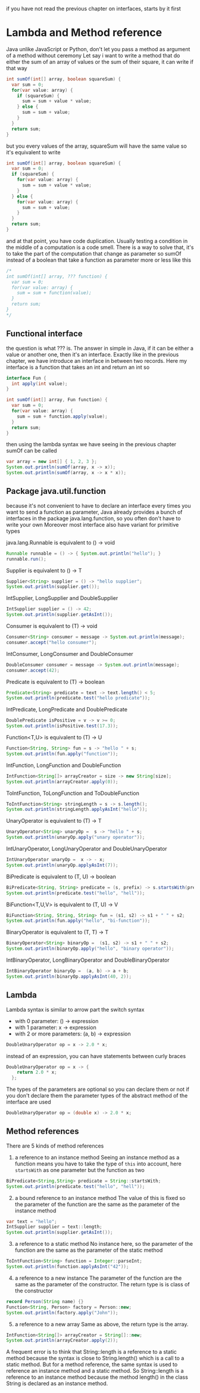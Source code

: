 
if you have not read the previous chapter on interfaces, starts by it first

# Lambda and Method reference 
Java unlike JavaScript or Python, don't let you pass a method as argument of a method
without ceremony
Let say i want to write a method that do either the sum of an array of values or the sum of their square,
it can write if that way
```java
int sumOf(int[] array, boolean squareSum) {
  var sum = 0;
  for(var value: array) {
    if (squareSum) {
      sum = sum + value * value;
    } else {
      sum = sum + value;
    }
  }
  return sum;
}
```

but you every values of the array, squareSum will have the same value so it's equivalent to write
```java
int sumOf(int[] array, boolean squareSum) {
  var sum = 0;
  if (squareSum) {
    for(var value: array) {
      sum = sum + value * value;
    }
  } else {
    for(var value: array) {
      sum = sum + value;
    }
  }
  return sum;
}
```

and at that point, you have code duplication.
Usually testing a condition in the middle of a computation is a code smell.
There is a way to solve that, it's to take the part of the computation that change as parameter
so sumOf instead of a boolean that take a function as parameter more or less like this
```java
/*
int sumOf(int[] array, ??? function) {
  var sum = 0;
  for(var value: array) {
    sum = sum + function(value);
  }
  return sum;
}
*/
```

## Functional interface
the question is what ??? is. The answer in simple in Java, if it can be either a value or another one,
then it's an interface. Exactly like in the previous chapter, we have introduce an interface in
between two records.
Here my interface is a function that takes an int and return an int so
```java
interface Fun {
  int apply(int value);
}
```

```java
int sumOf(int[] array, Fun function) {
  var sum = 0;
  for(var value: array) {
    sum = sum + function.apply(value);
  }
  return sum;
}
```

then using the lambda syntax we have seeing in the previous chapter sumOf can be called
```java
var array = new int[] { 1, 2, 3 };
System.out.println(sumOf(array, x -> x));
System.out.println(sumOf(array, x -> x * x));
```


## Package java.util.function

because it's not convenient to have to declare an interface every times you want to send
a function as parameter, Java already provides a bunch of interfaces in the package
java.lang.function, so you often don't have to write your own
Moreover most interface also have variant for primitive types 

java.lang.Runnable is equivalent to () -> void
```java
Runnable runnable = () -> { System.out.println("hello"); }
runnable.run();
```

Supplier<T> is equivalent to () -> T
```java
Supplier<String> supplier = () -> "hello supplier";
System.out.println(supplier.get());
```

IntSupplier, LongSupplier and DoubleSupplier
```java
IntSupplier supplier = () -> 42;
System.out.println(supplier.getAsInt());
```

Consumer<T> is equivalent to (T) -> void
```java
Consumer<String> consumer = message -> System.out.println(message);
consumer.accept("hello consumer");
```

IntConsumer, LongConsumer and DoubleConsumer
```java
DoubleConsumer consumer = message -> System.out.println(message);
consumer.accept(42);
```

Predicate<T> is equivalent to (T) -> boolean
```java
Predicate<String> predicate = text -> text.length() < 5;
System.out.println(predicate.test("hello predicate"));
```

IntPredicate, LongPredicate and DoublePredicate
```java
DoublePredicate isPositive = v -> v >= 0;
System.out.println(isPositive.test(17.3));
```

Function<T,U> is equivalent to (T) -> U
```java
Function<String, String> fun = s -> "hello " + s;
System.out.println(fun.apply("function"));
```

IntFunction<T>, LongFunction<T> and DoubleFunction<T>
```java
IntFunction<String[]> arrayCreator = size -> new String[size];
System.out.println(arrayCreator.apply(0));
```

ToIntFunction<T>, ToLongFunction<T> and ToDoubleFunction<T>
```java
ToIntFunction<String> stringLength = s -> s.length();
System.out.println(stringLength.applyAsInt("hello"));
```

UnaryOperator<T> is equivalent to (T) -> T
```java
UnaryOperator<String> unaryOp =  s -> "hello " + s;
System.out.println(unaryOp.apply("unary operator"));
```

IntUnaryOperator, LongUnaryOperator and DoubleUnaryOperator
```java
IntUnaryOperator unaryOp =  x -> - x;
System.out.println(unaryOp.applyAsInt(7));
```

BiPredicate is equivalent to (T, U) -> boolean
```java
BiPredicate<String, String> predicate = (s, prefix) -> s.startsWith(prefix);
System.out.println(predicate.test("hello", "hell"));
```

BiFunction<T,U,V> is equivalent to (T, U) -> V
```java
BiFunction<String, String, String> fun = (s1, s2) -> s1 + " " + s2;
System.out.println(fun.apply("hello", "bi-function"));
```

BinaryOperator<T> is equivalent to (T, T) -> T
```java
BinaryOperator<String> binaryOp =  (s1, s2) -> s1 + " " + s2;
System.out.println(binaryOp.apply("hello", "binary operator"));
```

IntBinaryOperator, LongBinaryOperator and DoubleBinaryOperator
```java
IntBinaryOperator binaryOp =  (a, b) -> a + b;
System.out.println(binaryOp.applyAsInt(40, 2));
```



## Lambda
Lambda syntax is similar to arrow part the switch syntax
- with 0 parameter: () -> expression
- with 1 parameter: x -> expression
- with 2 or more parameters: (a, b) -> expression
```java
DoubleUnaryOperator op = x -> 2.0 * x;
```

instead of an expression, you can have statements between curly braces
```java
DoubleUnaryOperator op = x -> {
    return 2.0 * x;
  };
```

The types of the parameters are optional so you can declare them or not
if you don't declare them the parameter types of the abstract method
of the interface are used
```java
DoubleUnaryOperator op = (double x) -> 2.0 * x;
```


## Method references
There are 5 kinds of method references

1. a reference to an instance method
  Seeing an instance method as a function means you have to
  take the type of `this` into account, here `startsWith` as
  one parameter but the function as two 
```java
BiPredicate<String,String> predicate = String::startsWith;
System.out.println(predicate.test("hello", "hell"));
```

2. a bound reference to an instance method
  The value of this is fixed so the parameter of the function
  are the same as the parameter of the instance method
```java
var text = "hello";
IntSupplier supplier = text::length;
System.out.println(supplier.getAsInt());
```

3. a reference to a static method
  No instance here, so the parameter of the function
  are the same as the parameter of the static method
```java
ToIntFunction<String> function = Integer::parseInt;
System.out.println(function.applyAsInt("42"));
```

4. a reference to a new instance
  The parameter of the function are the same as the
  parameter of the constructor. The return type is
  is class of the constructor
```java
record Person(String name) {}
Function<String, Person> factory = Person::new;
System.out.println(factory.apply("John"));
```

5. a reference to a new array
  Same as above, the return type is the array.
```java
IntFunction<String[]> arrayCreator = String[]::new;
System.out.println(arrayCreator.apply(2));
```

A frequent error is to think that String::length is a reference
to a static method because the syntax is close to String.length()
which is a call to a static method. But for a method reference,
the same syntax is used to reference an instance method and
a static method. So String::length is a reference to an instance
method because the method length() in the class String is declared
as an instance method.

